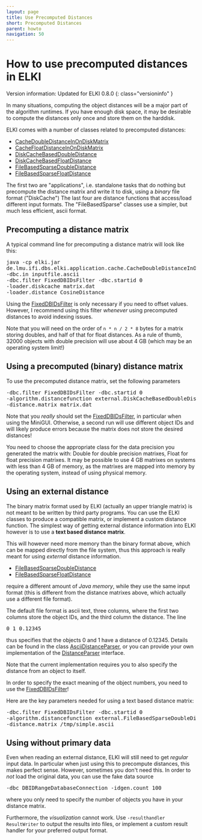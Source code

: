 ```yaml
---
layout: page
title: Use Precomputed Distances
short: Precomputed Distances
parent: howto
navigation: 50
---
```



How to use precomputed distances in ELKI
========================================

Version information: Updated for ELKI 0.8.0
{: class="versioninfo" }

In many situations, computing the object distances will be a major part of the algorithm runtimes. If you have enough disk space, it may be desirable to compute the distances only once and store them on the harddisk.

ELKI comes with a number of classes related to precomputed distances:

- [CacheDoubleDistanceInOnDiskMatrix](/releases/current/javadoc/elki/application/cache/CacheDoubleDistanceInOnDiskMatrix.html)
- [CacheFloatDistanceInOnDiskMatrix](/releases/current/javadoc/elki/application/cache/CacheFloatDistanceInOnDiskMatrix.html)
- [DiskCacheBasedDoubleDistance](/releases/current/javadoc/elki/distance/external/DiskCacheBasedDoubleDistance.html)
- [DiskCacheBasedFloatDistance](/releases/current/javadoc/elki/distance/external/DiskCacheBasedFloatDistance.html)
- [FileBasedSparseDoubleDistance](/releases/current/javadoc/elki/distance/external/FileBasedSparseDoubleDistance.html)
- [FileBasedSparseFloatDistance](/releases/current/javadoc/elki/distance/external/FileBasedSparseFloatDistance.html)

The first two are "applications", i.e. standalone tasks that do nothing but precompute the distance matrix and write it to disk, using a *binary* file format ("DiskCache") The last four are distance functions that access/load different input formats. The "FileBasedSparse" classes use a simpler, but much less efficient, ascii format.

Precomputing a distance matrix
------------------------------

A typical command line for precomputing a distance matrix will look like this:

<pre>
java -cp elki.jar
de.lmu.ifi.dbs.elki.application.cache.CacheDoubleDistanceInOnDiskMatrix
-dbc.in inputfile.ascii
-dbc.filter FixedDBIDsFilter -dbc.startid 0
-loader.diskcache matrix.dat
-loader.distance CosineDistance
</pre>

Using the [FixedDBIDsFilter](/releases/current/javadoc/elki/datasource/filter/FixedDBIDsFilter.html) is only necessary if you need to offset values. However, I recommend using this filter *whenever* using precomputed distances to avoid indexing issues.

Note that you will need on the order of `n * n / 2 * 8` bytes for a matrix storing doubles, and half of that for float distances. As a rule of thumb, 32000 objects with double precision will use about 4 GB (which may be an operating system limit!)

Using a precomputed (binary) distance matrix
--------------------------------------------

To use the precomputed distance matrix, set the following parameters

<pre>
-dbc.filter FixedDBIDsFilter -dbc.startid 0
-algorithm.distancefunction external.DiskCacheBasedDoubleDistance
-distance.matrix matrix.dat
</pre>

Note that you *really* should set the [FixedDBIDsFilter](/releases/current/javadoc/elki/datasource/filter/FixedDBIDsFilter.html), in particular when using the MiniGUI. Otherwise, a second run will use different object IDs and will likely produce errors because the matrix does not store the desired distances!

You need to choose the appropriate class for the data precision you generated the matrix with: Double for double precision matrixes, Float for float precision matrixes. It may be possible to use 4 GB matrixes on systems with less than 4 GB of memory, as the matrixes are mapped into memory by the operating system, instead of using physical memory.

Using an external distance
--------------------------

The binary matrix format used by ELKI (actually an upper triangle matrix) is not meant to be written by third party programs. You can use the ELKI classes to produce a compatible matrix, or implement a custom distance function. The simplest way of getting external distance information into ELKI however is to use a **text based distance matrix**.

This will however need more memory than the binary format above, which can be mapped directly from the file system, thus this approach is really meant for using *external* distance information.

- [FileBasedSparseDoubleDistance](/releases/current/javadoc/elki/distance/external/FileBasedSparseDoubleDistance.html)
- [FileBasedSparseFloatDistance](/releases/current/javadoc/elki/distance/external/FileBasedSparseFloatDistance.html)

require a different amount of *Java memory*, while they use the same input format (this is different from the distance matrixes above, which actually use a different file format).

The default file format is ascii text, three columns, where the first two columns store the object IDs, and the third column the distance. The line

<pre>
0 1 0.12345
</pre>

thus specifies that the objects 0 and 1 have a distance of 0.12345. Details can be found in the class [AsciiDistanceParser](/releases/current/javadoc/elki/distance/external/AsciiDistanceParser.html), or you can provide your own implementation of the [DistanceParser](/releases/current/javadoc/elki/distance/distancefunction/external/DistanceParser.html) interface.

Note that the current implementation requires you to also specify the distance from an object to itself.

In order to specify the exact meaning of the object numbers, you need to use the [FixedDBIDsFilter](/releases/current/javadoc/elki/datasource/filter/FixedDBIDsFilter.html)!

Here are the key parameters needed for using a text based distance matrix:

<pre>
-dbc.filter FixedDBIDsFilter -dbc.startid 0
-algorithm.distancefunction external.FileBasedSparseDoubleDistance
-distance.matrix /tmp/simple.ascii
</pre>

Using without primary data
--------------------------

Even when reading an external distance, ELKI will still need to get *regular* input data. In particular when just using this to precompute distances, this makes perfect sense. However, sometimes you don't need this. In order to *not* load the original data, you can use the fake data source

<pre>
-dbc DBIDRangeDatabaseConnection -idgen.count 100
</pre>

where you only need to specify the number of objects you have in your distance matrix.

Furthermore, the *visualization* cannot work. Use `-resulthandler ResultWriter` to output the results into files, or implement a custom result handler for your preferred output format.
